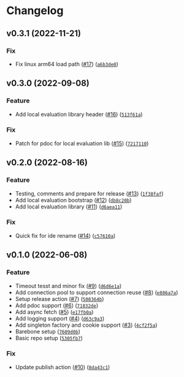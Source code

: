 # Changelog

<!--next-version-placeholder-->

## v0.3.1 (2022-11-21)
### Fix
* Fix linux arm64 load path ([#17](https://github.com/amplitude/experiment-python-server/issues/17)) ([`a6b3de0`](https://github.com/amplitude/experiment-python-server/commit/a6b3de014ea3a6cd219a51a9930af55734b2f146))

## v0.3.0 (2022-09-08)
### Feature
* Add local evaluation library header ([#16](https://github.com/amplitude/experiment-python-server/issues/16)) ([`513f61a`](https://github.com/amplitude/experiment-python-server/commit/513f61af70d971256691afe5b61a119f6fe2b9c7))

### Fix
* Patch for pdoc for local evaluation lib ([#15](https://github.com/amplitude/experiment-python-server/issues/15)) ([`7217110`](https://github.com/amplitude/experiment-python-server/commit/7217110d7bc22169e1ad46ebb01cce029534e5d0))

## v0.2.0 (2022-08-16)
### Feature
* Testing, comments and prepare for release ([#13](https://github.com/amplitude/experiment-python-server/issues/13)) ([`1f38faf`](https://github.com/amplitude/experiment-python-server/commit/1f38faf19bd37e700fa587a738a35e797a6d847f))
* Add local evaluation bootstrap ([#12](https://github.com/amplitude/experiment-python-server/issues/12)) ([`db8c20b`](https://github.com/amplitude/experiment-python-server/commit/db8c20b22317282bafa3955b5a6f98ad6fe05889))
* Add local evaluation library ([#11](https://github.com/amplitude/experiment-python-server/issues/11)) ([`d6aea11`](https://github.com/amplitude/experiment-python-server/commit/d6aea11c806ff2525554631cba1a76522b4b4f31))

### Fix
* Quick fix for ide rename ([#14](https://github.com/amplitude/experiment-python-server/issues/14)) ([`c57610a`](https://github.com/amplitude/experiment-python-server/commit/c57610aac24a2c3202909b597c1f8c76f7bebec6))

## v0.1.0 (2022-06-08)
### Feature
* Timeout tesst and minor fix ([#9](https://github.com/amplitude/experiment-python-server/issues/9)) ([`d6d6e1a`](https://github.com/amplitude/experiment-python-server/commit/d6d6e1aaed64c5486c5cb2a75c40536dadddd78c))
* Add connection pool to support connection reuse ([#8](https://github.com/amplitude/experiment-python-server/issues/8)) ([`e886a7a`](https://github.com/amplitude/experiment-python-server/commit/e886a7af5b80281de6b86ce64902f5c3a6097009))
* Setup release action ([#7](https://github.com/amplitude/experiment-python-server/issues/7)) ([`508364b`](https://github.com/amplitude/experiment-python-server/commit/508364bc30cf98c1b84a905b5fe9ec51f0aaa7d5))
* Add pdoc support ([#6](https://github.com/amplitude/experiment-python-server/issues/6)) ([`71832de`](https://github.com/amplitude/experiment-python-server/commit/71832de6a5603baed2a204a3b36e54b99876a583))
* Add async fetch ([#5](https://github.com/amplitude/experiment-python-server/issues/5)) ([`e17fb0a`](https://github.com/amplitude/experiment-python-server/commit/e17fb0af3b85b01151a2bde3faaaedac27c8d812))
* Add logging support ([#4](https://github.com/amplitude/experiment-python-server/issues/4)) ([`d63c9a3`](https://github.com/amplitude/experiment-python-server/commit/d63c9a393bb761cc52167504d58dfd32cbacdffd))
* Add singleton factory and cookie support ([#3](https://github.com/amplitude/experiment-python-server/issues/3)) ([`4cf2f5a`](https://github.com/amplitude/experiment-python-server/commit/4cf2f5a2d66a116cae4054f69621f749812b0ab5))
* Barebone setup ([`7609d0b`](https://github.com/amplitude/experiment-python-server/commit/7609d0b99b75741200bf84cdfa5cdc0d835ee7d1))
* Basic repo setup ([`5305fb7`](https://github.com/amplitude/experiment-python-server/commit/5305fb7804bdafbe1d0f029e592a44622f19e48c))

### Fix
* Update publish action ([#10](https://github.com/amplitude/experiment-python-server/issues/10)) ([`8da43c1`](https://github.com/amplitude/experiment-python-server/commit/8da43c11bf61566641251f20943efcbf4f70b3ea))
